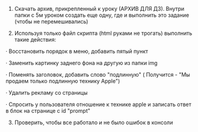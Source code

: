 
1) Скачать архив, прикрепленный к уроку (АРХИВ ДЛЯ ДЗ). Внутри папки с 5м уроком создать еще одну, где и выполнить это задание (чтобы не перемешивались)

2) Используя только файл скрипта (html руками не трогать) выполнить такие действия:

·        Восстановить порядок в меню, добавить пятый пункт

·        Заменить картинку заднего фона на другую из папки img

·        Поменять заголовок, добавить слово "подлинную" ( Получится - "Мы продаем только подлинную технику Apple")

·        Удалить рекламу со страницы

·        Спросить у пользователя отношение к технике apple и записать ответ в блок на странице с id "prompt"

3) Проверить, чтобы все работало и не было ошибок в консоли